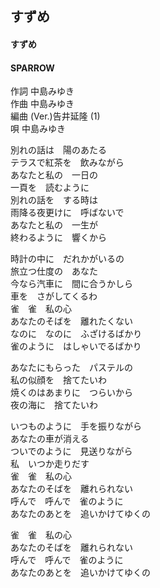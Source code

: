 ## すずめ
#### すずめ
#### SPARROW

作詞      中島みゆき  
作曲      中島みゆき  
編曲 (Ver.)告井延隆 (1)  
唄         中島みゆき  


別れの話は　陽のあたる  
テラスで紅茶を　飲みながら  
あなたと私の　一日の  
一頁を　読むように  
別れの話を　する時は  
雨降る夜更けに　呼ばないで  
あなたと私の　一生が  
終わるように　響くから  
  
時計の中に　だれかがいるの  
旅立つ仕度の　あなた  
今なら汽車に　間に合うかしら  
車を　さがしてくるわ  
雀　雀　私の心  
あなたのそばを　離れたくない  
なのに　なのに　ふざけるばかり  
雀のように　はしゃいでるばかり  
  
あなたにもらった　パステルの  
私の似顔を　捨てたいわ  
焼くのはあまりに　つらいから  
夜の海に　捨てたいわ  
  
いつものように　手を振りながら  
あなたの車が消える  
ついでのように　見送りながら  
私　いつか走りだす  
雀　雀　私の心  
あなたのそばを　離れられない  
呼んで　呼んで　雀のように  
あなたのあとを　追いかけてゆくの  
  
雀　雀　私の心  
あなたのそばを　離れられない  
呼んで　呼んで　雀のように  
あなたのあとを　追いかけてゆくの  